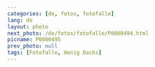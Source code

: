 ```yaml
---
categories: [de, fotos, fotofalle]
lang: de
layout: photo
next_photo: /de/fotos/fotofalle/P0000494.html
picname: P0000495
prev_photo: null
tags: [Fotofalle, Honig Dachs]
---
```

